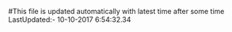 #This file is updated automatically with latest time after some time
LastUpdated:- 10-10-2017  6:54:32.34 
